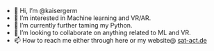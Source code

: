 - 👋 Hi, I’m @kaisergerm
- 👀 I’m interested in Machine learning and VR/AR.
- 🌱 I’m currently further taming my Python.
- 💞️ I’m looking to collaborate on anything related to ML and VR.
- 📫 How to reach me either through here or my website@ [sat-act.de](sat-act.de)

<!---
kaisergerm/kaisergerm is a ✨ special ✨ repository because its `README.md` (this file) appears on your GitHub profile.
You can click the Preview link to take a look at your changes.
--->
